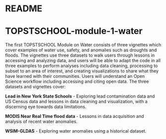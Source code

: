 # README


# TOPSTSCHOOL-module-1-water

The first TOPSTSCHOOL Module on Water consists of three vignettes which
cover examples of water use, safety, and anomalies such as droughts and
floods. The vignettes use three datasets to walk users through lessons
in accessing and analyzing data, and users will be able to adapt the
code in all three examples to perform analyses including data cleaning,
processing to subset to an area of interest, and creating visualizations
to share what they have learned with their communities. Users will
understand an Open Science workflow including accessing and citing open
data. The three datasets and vignettes cover:

**Lead in New York State Schools** - Exploring lead contamination data
and US Census data and lessons in data cleaning and visualization, with
a discerning eye towards data limitations.

**MODIS Near Real Time flood data** - Lessons in data acquisition and
analysis of recent water anomalies.

**WSIM-GLDAS** - Exploring water anomalies using a historical dataset.
